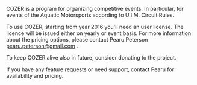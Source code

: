 COZER is a program for organizing competitive events. In particular, for events of the Aquatic Motorsports according to U.I.M. Circuit Rules.

To use COZER, starting from year 2016 you'll need an user license. The licence will be issued either on yearly or event basis. For more information about the pricing options, please contact Pearu Peterson <pearu.peterson@gmail.com> .

To keep COZER alive also in future, consider donating to the project.

If you have any feature requests or need support, contact Pearu for availability and pricing.

